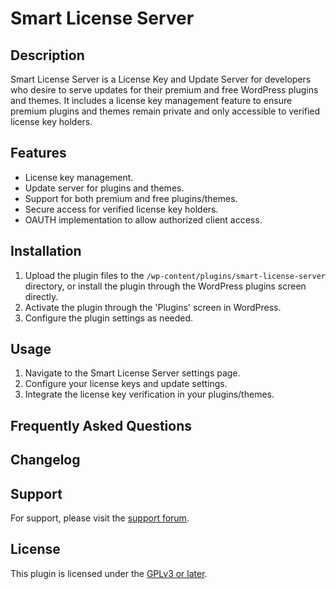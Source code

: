# Smart License Server

## Description

Smart License Server is a License Key and Update Server for developers who desire to serve updates for their premium and free WordPress plugins and themes. It includes a license key management feature to ensure premium plugins and themes remain private and only accessible to verified license key holders.

## Features

- License key management.
- Update server for plugins and themes.
- Support for both premium and free plugins/themes.
- Secure access for verified license key holders.
- OAUTH implementation to allow authorized client access.

## Installation

1. Upload the plugin files to the `/wp-content/plugins/smart-license-server` directory, or install the plugin through the WordPress plugins screen directly.
2. Activate the plugin through the 'Plugins' screen in WordPress.
3. Configure the plugin settings as needed.

## Usage

1. Navigate to the Smart License Server settings page.
2. Configure your license keys and update settings.
3. Integrate the license key verification in your plugins/themes.

## Frequently Asked Questions

## Changelog


## Support

For support, please visit the [support forum](https://callismart.com.ng/support-portal/).

## License

This plugin is licensed under the [GPLv3 or later](http://www.gnu.org/licenses/gpl-3.0.html).
